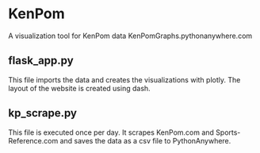 # KenPom
A visualization tool for KenPom data
KenPomGraphs.pythonanywhere.com

## flask_app.py
This file imports the data and creates the visualizations with plotly. The layout of the website is created using dash.

## kp_scrape.py
This file is executed once per day. It scrapes KenPom.com and Sports-Reference.com and saves the data as a csv file to PythonAnywhere.

